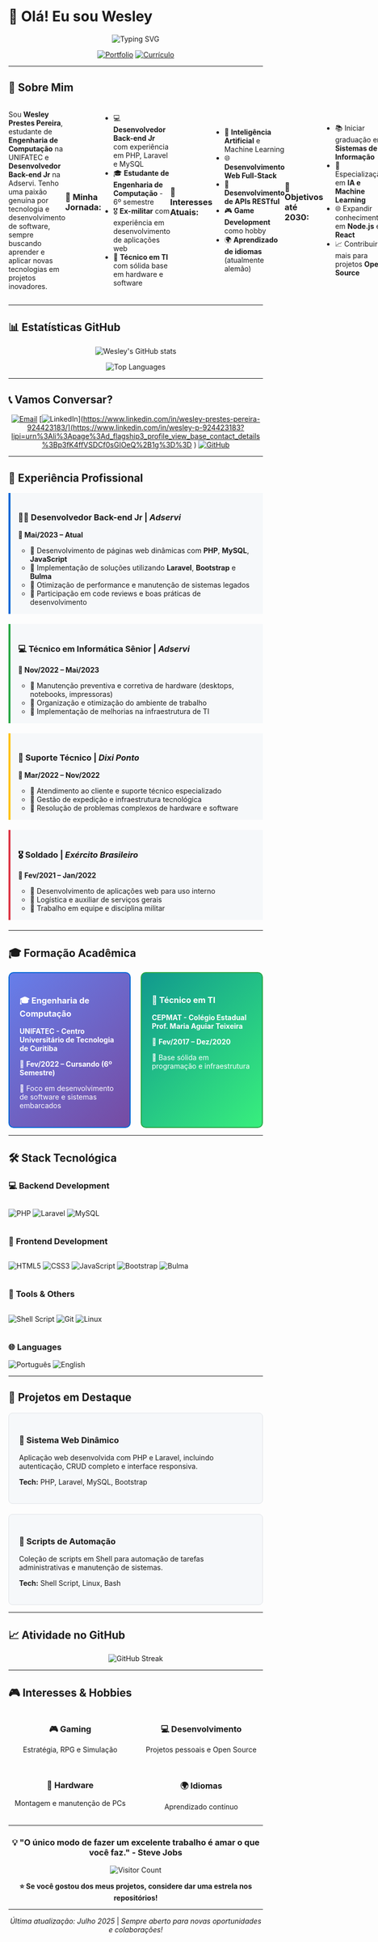 # 👋 Olá! Eu sou Wesley

<div align="center">
  
![Typing SVG](https://readme-typing-svg.herokuapp.com?font=Fira+Code&weight=500&size=25&pause=1000&color=0366D6&center=true&vCenter=true&width=600&lines=Desenvolvedor+Back-end+Jr;Estudante+de+Engenharia+da+Computação)

[![Portfolio](https://img.shields.io/badge/Portfolio-View%20My%20Work-FF5722?style=for-the-badge&logo=web&logoColor=white)](https://github.com/Wesley-Prestes-Pereira)
[![Currículo](https://img.shields.io/badge/Currículo-Download%20PDF-2196F3?style=for-the-badge&logo=adobeacrobatreader&logoColor=white)](https://github.com/Wesley-Prestes-Pereira/Wesley-Prestes-Pereira/blob/main/Curriculo%20-%20Wesley%20Prestes.pdf)

</div>

---

## 🚀 Sobre Mim

<div style="display: flex; align-items: center;">

Sou **Wesley Prestes Pereira**, estudante de **Engenharia de Computação** na UNIFATEC e **Desenvolvedor Back-end Jr** na Adservi. Tenho uma paixão genuína por tecnologia e desenvolvimento de software, sempre buscando aprender e aplicar novas tecnologias em projetos inovadores.

### 🎯 **Minha Jornada:**
- 💻 **Desenvolvedor Back-end Jr** com experiência em PHP, Laravel e MySQL
- 🎓 **Estudante de Engenharia de Computação** - 6º semestre
- 🎖️ **Ex-militar** com experiência em desenvolvimento de aplicações web
- 🔧 **Técnico em TI** com sólida base em hardware e software

### 🌟 **Interesses Atuais:**
- 🤖 **Inteligência Artificial** e Machine Learning
- 🌐 **Desenvolvimento Web Full-Stack**
- 📱 **Desenvolvimento de APIs RESTful**
- 🎮 **Game Development** como hobby
- 🌍 **Aprendizado de idiomas** (atualmente alemão)

### 🚀 **Objetivos até 2030:**
- 📚 Iniciar graduação em **Sistemas de Informação**
- 🤖 Especialização em **IA e Machine Learning**
- 🌐 Expandir conhecimentos em **Node.js** e **React**
- 📈 Contribuir mais para projetos **Open Source**

</div>

---

## 📊 Estatísticas GitHub

<div align="center">
  
![Wesley's GitHub stats](https://github-readme-stats.vercel.app/api?username=Wesley-Prestes-Pereira&show_icons=true&theme=radical&hide_border=true&bg_color=0D1117&count_private=true&include_all_commits=true)

![Top Languages](https://github-readme-stats.vercel.app/api/top-langs/?username=Wesley-Prestes-Pereira&layout=compact&theme=radical&hide_border=true&bg_color=0D1117&langs_count=8)

</div>

---

## 📞 Vamos Conversar?

<div align="center">

[![Email](https://img.shields.io/badge/Gmail-wesleypp930%40gmail.com-D14836?style=for-the-badge&logo=gmail&logoColor=white)](mailto:wesleypp930@gmail.com)
[![LinkedIn](https://img.shields.io/badge/LinkedIn-Wesley%20Prestes%20Pereira-0077B5?style=for-the-badge&logo=linkedin&logoColor=white)](https://www.linkedin.com/in/wesley-prestes-pereira-924423183/](https://www.linkedin.com/in/wesley-p-924423183?lipi=urn%3Ali%3Apage%3Ad_flagship3_profile_view_base_contact_details%3Bp3fK4ffVSDCf0sGIOeQ%2B1g%3D%3D )
[![GitHub](https://img.shields.io/badge/GitHub-Wesley--Prestes--Pereira-181717?style=for-the-badge&logo=github&logoColor=white)](https://github.com/Wesley-Prestes-Pereira)

</div>

---

## 💼 Experiência Profissional

<ul style="list-style: none; padding: 0;">

<li style="display: flex; margin-bottom: 20px; padding: 15px; border-left: 4px solid #0366d6; background-color: #f6f8fa;">
  <div>
    <h3>👨‍💻 Desenvolvedor Back-end Jr | <em>Adservi</em></h3>
    <p><strong>📅 Mai/2023 – Atual</strong></p>
    <ul>
      <li>🔹 Desenvolvimento de páginas web dinâmicas com <strong>PHP</strong>, <strong>MySQL</strong>, <strong>JavaScript</strong></li>
      <li>🔹 Implementação de soluções utilizando <strong>Laravel</strong>, <strong>Bootstrap</strong> e <strong>Bulma</strong></li>
      <li>🔹 Otimização de performance e manutenção de sistemas legados</li>
      <li>🔹 Participação em code reviews e boas práticas de desenvolvimento</li>
    </ul>
  </div>
</li>

<li style="display: flex; margin-bottom: 20px; padding: 15px; border-left: 4px solid #28a745; background-color: #f6f8fa;">
  <div>
    <h3>💻 Técnico em Informática Sênior | <em>Adservi</em></h3>
    <p><strong>📅 Nov/2022 – Mai/2023</strong></p>
    <ul>
      <li>🔹 Manutenção preventiva e corretiva de hardware (desktops, notebooks, impressoras)</li>
      <li>🔹 Organização e otimização do ambiente de trabalho</li>
      <li>🔹 Implementação de melhorias na infraestrutura de TI</li>
    </ul>
  </div>
</li>

<li style="display: flex; margin-bottom: 20px; padding: 15px; border-left: 4px solid #ffc107; background-color: #f6f8fa;">
  <div>
    <h3>🔧 Suporte Técnico | <em>Dixi Ponto</em></h3>
    <p><strong>📅 Mar/2022 – Nov/2022</strong></p>
    <ul>
      <li>🔹 Atendimento ao cliente e suporte técnico especializado</li>
      <li>🔹 Gestão de expedição e infraestrutura tecnológica</li>
      <li>🔹 Resolução de problemas complexos de hardware e software</li>
    </ul>
  </div>
</li>

<li style="display: flex; margin-bottom: 20px; padding: 15px; border-left: 4px solid #dc3545; background-color: #f6f8fa;">
  <div>
    <h3>🎖️ Soldado | <em>Exército Brasileiro</em></h3>
    <p><strong>📅 Fev/2021 – Jan/2022</strong></p>
    <ul>
      <li>🔹 Desenvolvimento de aplicações web para uso interno</li>
      <li>🔹 Logística e auxiliar de serviços gerais</li>
      <li>🔹 Trabalho em equipe e disciplina militar</li>
    </ul>
  </div>
</li>

</ul>

---

## 🎓 Formação Acadêmica

<div style="display: grid; grid-template-columns: 1fr 1fr; gap: 20px;">

<div style="border: 2px solid #0366d6; border-radius: 10px; padding: 20px; background: linear-gradient(135deg, #667eea 0%, #764ba2 100%); color: white;">
  <h3>🎓 Engenharia de Computação</h3>
  <p><strong>UNIFATEC - Centro Universitário de Tecnologia de Curitiba</strong></p>
  <p>📅 <strong>Fev/2022 – Cursando (6º Semestre)</strong></p>
  <p>🎯 Foco em desenvolvimento de software e sistemas embarcados</p>
</div>

<div style="border: 2px solid #28a745; border-radius: 10px; padding: 20px; background: linear-gradient(135deg, #11998e 0%, #38ef7d 100%); color: white;">
  <h3>🏫 Técnico em TI</h3>
  <p><strong>CEPMAT - Colégio Estadual Prof. Maria Aguiar Teixeira</strong></p>
  <p>📅 <strong>Fev/2017 – Dez/2020</strong></p>
  <p>🎯 Base sólida em programação e infraestrutura</p>
</div>

</div>

---

## 🛠️ Stack Tecnológica

### 💻 **Backend Development**
<div style="display: flex; flex-wrap: wrap; gap: 10px;">

![PHP](https://img.shields.io/badge/PHP-777BB4?style=for-the-badge&logo=php&logoColor=white)
![Laravel](https://img.shields.io/badge/Laravel-FF2D20?style=for-the-badge&logo=laravel&logoColor=white)
![MySQL](https://img.shields.io/badge/MySQL-4479A1?style=for-the-badge&logo=mysql&logoColor=white)

</div>

### 🎨 **Frontend Development**
<div style="display: flex; flex-wrap: wrap; gap: 10px;">

![HTML5](https://img.shields.io/badge/HTML5-E34F26?style=for-the-badge&logo=html5&logoColor=white)
![CSS3](https://img.shields.io/badge/CSS3-1572B6?style=for-the-badge&logo=css3&logoColor=white)
![JavaScript](https://img.shields.io/badge/JavaScript-F7DF1E?style=for-the-badge&logo=javascript&logoColor=black)
![Bootstrap](https://img.shields.io/badge/Bootstrap-563D7C?style=for-the-badge&logo=bootstrap&logoColor=white)
![Bulma](https://img.shields.io/badge/Bulma-00D1B2?style=for-the-badge&logo=bulma&logoColor=white)

</div>

### 🔧 **Tools & Others**
<div style="display: flex; flex-wrap: wrap; gap: 10px;">

![Shell Script](https://img.shields.io/badge/Shell_Script-121011?style=for-the-badge&logo=gnu-bash&logoColor=white)
![Git](https://img.shields.io/badge/Git-F05032?style=for-the-badge&logo=git&logoColor=white)
![Linux](https://img.shields.io/badge/Linux-FCC624?style=for-the-badge&logo=linux&logoColor=black)

</div>

### 🌐 **Languages**
![Português](https://img.shields.io/badge/Português-Nativo-green?style=for-the-badge)
![English](https://img.shields.io/badge/English-Intermediate-blue?style=for-the-badge)

---

## 🎯 Projetos em Destaque

<div style="display: grid; grid-template-columns: repeat(auto-fit, minmax(300px, 1fr)); gap: 20px;">

<div style="border: 1px solid #e1e4e8; border-radius: 8px; padding: 20px; background-color: #f6f8fa;">
  <h3>🚀 Sistema Web Dinâmico</h3>
  <p>Aplicação web desenvolvida com PHP e Laravel, incluindo autenticação, CRUD completo e interface responsiva.</p>
  <p><strong>Tech:</strong> PHP, Laravel, MySQL, Bootstrap</p>
</div>

<div style="border: 1px solid #e1e4e8; border-radius: 8px; padding: 20px; background-color: #f6f8fa;">
  <h3>🔧 Scripts de Automação</h3>
  <p>Coleção de scripts em Shell para automação de tarefas administrativas e manutenção de sistemas.</p>
  <p><strong>Tech:</strong> Shell Script, Linux, Bash</p>
</div>

</div>

---

## 📈 Atividade no GitHub

<div align="center">

![GitHub Streak](https://github-readme-streak-stats.herokuapp.com/?user=Wesley-Prestes-Pereira&theme=radical&hide_border=true&background=0D1117)

</div>

---

## 🎮 Interesses & Hobbies

<div style="display: grid; grid-template-columns: repeat(auto-fit, minmax(200px, 1fr)); gap: 15px;">

<div align="center">
  <h3>🎮 Gaming</h3>
  <p>Estratégia, RPG e Simulação</p>
</div>

<div align="center">
  <h3>💻 Desenvolvimento</h3>
  <p>Projetos pessoais e Open Source</p>
</div>

<div align="center">
  <h3>🔧 Hardware</h3>
  <p>Montagem e manutenção de PCs</p>
</div>

<div align="center">
  <h3>🌍 Idiomas</h3>
  <p>Aprendizado contínuo</p>
</div>

</div>

---

<div align="center">

### 💡 "O único modo de fazer um excelente trabalho é amar o que você faz." - Steve Jobs

![Visitor Count](https://profile-counter.glitch.me/Wesley-Prestes-Pereira/count.svg)

**⭐ Se você gostou dos meus projetos, considere dar uma estrela nos repositórios!**

---

*Última atualização: Julho 2025* | *Sempre aberto para novas oportunidades e colaborações!*

</div>
